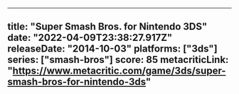 
---
title: "Super Smash Bros. for Nintendo 3DS"
date: "2022-04-09T23:38:27.917Z"
releaseDate: "2014-10-03"
platforms: ["3ds"]
series: ["smash-bros"]
score: 85
metacriticLink: "https://www.metacritic.com/game/3ds/super-smash-bros-for-nintendo-3ds"
---
